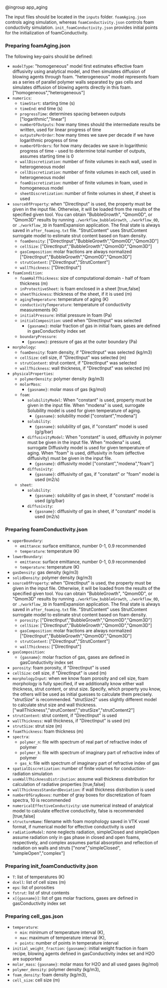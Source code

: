 @ingroup app_aging

The input files should be located in the `inputs` folder. `foamAging.json` controls aging simulation, whereas `foamConductivity.json` controls foam conductivity simulation. `init_foamConductivity.json` provides initial points for the initialization of foamConductivity.

### Preparing foamAging.json
The following key-pairs should be defined:
- `modelType`: "homogeneous" model first estimates effective foam diffusivity using analytical model, and then simulates diffusion of blowing agents through foam. "heterogeneous" model represents foam as a series of parallel polymer walls separated by gas cells and simulates diffusion of blowing agents directly in this foam. ["homogeneous","heterogeneous"]
- `numerics`:
    - `timeStart`: starting time (s)
    - `timeEnd`: end time (s)
    - `progressTime`: determines spacing between outputs ["logarithmic","linear"]
    - `numberOfOutputs`: how many times should the intermediate results be written, used for linear progress of time
    - `outputsPerOrder`: how many times we save per decade if we have logarithmic progress of time
    - `numberOfOrders`: for how many decades we save in logarithmic progress of time - used to determine total number of outputs, assumes starting time is 0
    - `wallDiscretization`: number of finite volumes in each wall, used in heterogeneous model
    - `cellDiscretization`: number of finite volumes in each cell, used in heterogeneous model
    - `foamDiscretization`: number of finite volumes in foam, used in homogeneous model
    - `sheetDiscretization`: number of finite volumes in sheet, if sheet is used
- `sourceOfProperty`: when "DirectInput" is used, the property must be given in the input file. Otherwise, it will be loaded from the results of the specified given tool. You can obtain "BubbleGrowth", "Qmom0D", or "Qmom3D" results by running `./workflow_bubbleGrowth`, `./workflow_0D`, or `./workflow_3D` in foamExpansion application. The final state is always saved in `after_foaming.txt` file. "StrutContent" uses StrutContent surrogate model to estimate strut content based on foam density.
    - `foamDensity`: ["DirectInput","BubbleGrowth","Qmom0D","Qmom3D"]
    - `cellSize`: ["DirectInput","BubbleGrowth","Qmom0D","Qmom3D"]
    - `gasComposition`: molar fractions are always normalized ["DirectInput","BubbleGrowth","Qmom0D","Qmom3D"]
    - `strutContent`: ["DirectInput","StrutContent"]
    - `wallThickness`: ["DirectInput"]
- `foamCondition`:
    - `foamHalfThickness`: size of computational domain - half of foam thickness (m)
    - `inProtectiveSheet`: is foam enclosed in a sheet [true,false]
    - `sheetThickness`: thickness of the sheet, if it is used (m)
    - `agingTemperature`: temperature of aging (K)
    - `conductivityTemperature`: temperature of conductivity measurements (K)
    - `initialPressure`: initial pressure in foam (Pa)
    - `initialComposition`: used when "DirectInput" was selected
        - `{gasname}`: molar fraction of gas in initial foam, gases are defined in gasConductivity index set
    - `boundaryPressure`:
        - `{gasname}`: pressure of gas at the outer boundary (Pa)
- `morphology`:
    - `foamDensity`: foam density, if "DirectInput" was selected (kg/m3)
    - `cellSize`: cell size, if "DirectInput" was selected (m)
    - `strutContent`: strut content, if "DirectInput" was selected
    - `wallThickness`: wall thickness, if "DirectInput" was selected (m)
- `physicalProperties`:
    - `polymerDensity`: polymer density (kg/m3)
    - `molarMass`:
        - `{gasname}`: molar mass of gas (kg/mol)
    - `foam`:
        - `solubilityModel`: When "constant" is used, property must be given in the input file. When "modena" is used, surrogate Solubility model is used for given temperature of aging.
            - `{gasname}`: solubility model ["constant","modena"]
        - `solubility`:
            - `{gasname}`: solubility of gas, if "constant" model is used (g/g/bar)
        - `diffusivityModel`: When "constant" is used, diffusivity in polymer must be given in the input file. When "modena" is used, surrogate Diffusivity model is used for given temperature of aging. When "foam" is used, diffusivity in foam (effective diffusivity) must be given in the input file.
            - `{gasname}`: diffusivity model ["constant","modena","foam"]
        - `diffusivity`:
            - `{gasname}`: diffusivity of gas, if "constant" or "foam" model is used (m2/s)
    - `sheet`:
        - `solubility`:
            - `{gasname}`: solubility of gas in sheet, if "constant" model is used (g/g/bar)
        - `diffusivity`:
            - `{gasname}`: diffusivity of gas in sheet, if "constant" model is used (m2/s)

### Preparing foamConductivity.json
- `upperBoundary`:
    - `emittance`: surface emittance, number 0-1, 0.9 recommended
    - `temperature`: temperature (K)
- `lowerBoundary`:
    - `emittance`: surface emittance, number 0-1, 0.9 recommended
    - `temperature`: temperature (K)
- `gasDensity`: gas density (kg/m3)
- `solidDensity`: polymer density (kg/m3)
- `sourceOfProperty`: when "DirectInput" is used, the property must be given in the input file. Otherwise, it will be loaded from the results of the specified given tool. You can obtain "BubbleGrowth", "Qmom0D", or "Qmom3D" results by running `./workflow_bubbleGrowth`, `./workflow_0D`, or `./workflow_3D` in foamExpansion application. The final state is always saved in `after_foaming.txt` file. "StrutContent" uses StrutContent surrogate model to estimate strut content based on foam density.
    - `porosity`: ["DirectInput","BubbleGrowth","Qmom0D","Qmom3D"]
    - `cellSize`: ["DirectInput","BubbleGrowth","Qmom0D","Qmom3D"]
    - `gasComposition`: molar fractions are always normalized ["DirectInput","BubbleGrowth","Qmom0D","Qmom3D"]
    - `strutContent`: ["DirectInput","StrutContent"]
    - `wallThickness`: ["DirectInput"]
- `gasComposition`:
    - `{gasname}`: molar fraction of gas, gases are defined in gasConductivity index set
- `porosity`: foam porosity, if "DirectInput" is used
- `cellSize`: cell size, if "DirectInput" is used (m)
- `morphologyInput`: when we know foam porosity and cell size, foam morphology is fully specified, if we additionally know either wall thickness, strut content, or strut size. Specify, which property you know, the others will be used as initial guesses to calculate them precisely. "strutSize" is recommended. "strutSize2" uses slightly different model to calculate strut size and wall thickness. ["wallThickness","strutContent","strutSize","strutContent2"]
- `strutContent`: strut content, if "DirectInput" is used
- `wallThickness`: wall thickness, if "DirectInput" is used (m)
- `strutSize`: strut size (m)
- `foamThickness`: foam thickness (m)
- `spectra`:
    - `polymer_n`: file with spectrum of real part of refractive index of polymer
    - `polymer_k`: file with spectrum of imaginary part of refractive index of polymer
    - `gas_k`: file with spectrum of imaginary part of refractive index of gas
- `spatialDiscretization`: number of finite volumes for conduction-radiation simulation
- `useWallThicknessDistribution`: assume wall thickness distribution for calculation of radiative properties [true,false]
- `wallThicknessStandardDeviation`: if wall thickness distribution is used
- `numberOfGrayBoxes`: number of gray boxes for discretization of foam spectra, 10 is recommended
- `numericalEffectiveConductivity`: use numerical instead of analytical model to calculate effective conductivity, false is recommended [true,false]
- `structureName`: filename with foam morphology saved in VTK voxel format, if numerical model for effective conductivity is used
- `radiationModel`: none neglects radiation, simpleClosed and simpleOpen assume radiation only in gas phase in closed and open foams, respectively, and complex assumes partial absorption and reflection of radiation on walls and struts ["none","simpleClosed", "simpleOpen","complex"]

### Preparing init_foamConductivity.json
- `T`: list of temperatures (K)
- `dcell`: list of cell sizes (m)
- `eps`: list of porosities
- `fstrut`: list of strut contents
- `x[{gasname}]`: list of gas molar fractions, gases are defined in gasConductivity index set

### Preparing cell_gas.json
- `temperature`:
    - `min`: minimum of temperature interval (K),
    - `max`: maximum of temperature interval (K),
    - `points`: number of points in temperature interval
- `initial_weight_fraction`:
    `{gasname}`: initial weight fraction in foam recipe, blowing agents defined in gasConductivity index set and H2O are supported
- `molar_mass`:
    `{gasname}`: molar mass for H2O and all used gases (kg/mol)
- `polymer_density`: polymer density (kg/m3),
- `foam_density`: foam density (kg/m3),
- `cell_size`: cell size (m)